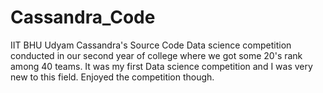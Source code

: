 # Cassandra_Code
IIT BHU Udyam Cassandra's Source Code
Data science competition conducted in our second year of college where we got some 20's rank among 40 teams.
It was my first Data science competition and I was very new to this field. Enjoyed the competition though.
